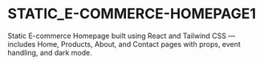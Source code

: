 # STATIC_E-COMMERCE-HOMEPAGE1
Static E-commerce Homepage built using React and Tailwind CSS — includes Home, Products, About, and Contact pages with props, event handling, and dark mode.
